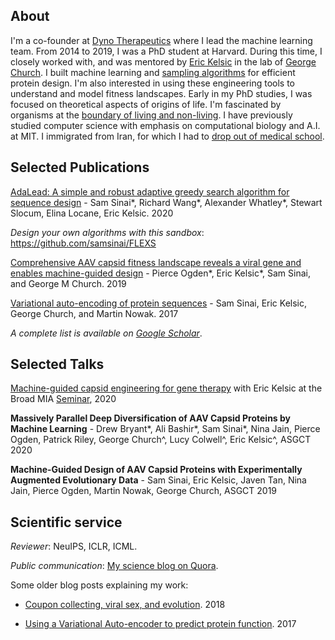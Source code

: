 
## About
I'm a co-founder at [Dyno Therapeutics](http://www.dynotx.com) where I lead the machine learning team. From 2014 to 2019, I was a PhD student at Harvard. During this time, I closely worked with, and was mentored by [Eric Kelsic](https://www.linkedin.com/in/kelsic) in the lab of [George Church](http://arep.med.harvard.edu/). I built machine learning and [sampling algorithms](https://arxiv.org/abs/2010.10614) for efficient protein design.  I'm also interested in using these engineering tools to understand and model fitness landscapes. Early in my PhD studies, I was focused on theoretical aspects of origins of life. I'm fascinated by organisms at the [boundary of living and non-living](https://www.forbes.com/sites/quora/2016/10/10/what-did-the-earliest-life-on-earth-look-like/?sh=4320acea6f26). I have previously studied computer science with emphasis on computational biology and A.I. at MIT. I immigrated from Iran, for which I had to [drop out of medical school](https://qz.com/343467/why-i-became-a-computer-scientist-instead-of-a-doctor/).

## Selected Publications

[AdaLead: A simple and robust adaptive greedy search algorithm for sequence design](https://arxiv.org/abs/2010.02141) - Sam Sinai\*, Richard Wang\*, Alexander Whatley\*, Stewart Slocum, Elina Locane, Eric Kelsic. 2020

*Design your own algorithms with this sandbox*: https://github.com/samsinai/FLEXS

[Comprehensive AAV capsid fitness landscape reveals a viral gene and enables machine-guided design](https://www.ncbi.nlm.nih.gov/pmc/articles/PMC7197022/) - Pierce Ogden\*, Eric Kelsic\*, Sam Sinai, and George M Church. 2019 

[Variational auto-encoding of protein sequences](https://arxiv.org/pdf/1712.03346.pdf) - Sam Sinai, Eric Kelsic, George Church, and Martin Nowak. 2017

*A complete list is available on [Google Scholar](https://scholar.google.com/citations?user=4k0EcsIAAAAJ&hl=en)*. 

## Selected Talks

[Machine-guided capsid engineering for gene therapy](https://www.youtube.com/watch?v=QLURMsm72cE) with Eric Kelsic at the Broad MIA [Seminar](https://www.broadinstitute.org/talks/spring-2021/mia), 2020

**Massively Parallel Deep Diversification of AAV Capsid Proteins by Machine Learning** - Drew Bryant\*, Ali Bashir\*, Sam Sinai\*, Nina Jain, Pierce Ogden, Patrick Riley, George Church^, Lucy Colwell^, Eric Kelsic^, ASGCT 2020

**Machine-Guided Design of AAV Capsid Proteins with Experimentally Augmented Evolutionary Data** - Sam Sinai, Eric Kelsic, Javen Tan, Nina Jain, Pierce Ogden, Martin Nowak, George Church, ASGCT 2019



## Scientific service

*Reviewer*:  NeuIPS, ICLR, ICML. 

*Public communication*: [My science blog on Quora](https://www.quora.com/q/darwinsvr). 

Some older blog posts explaining my work:
- [Coupon collecting, viral sex, and evolution](_posts/2018-03-29-Coupon-collecting,-viral-sex,-and-evolution.markdown). 2018

- [Using a Variational Auto-encoder to predict protein function](_posts/2017-08-14-Using-a-Variational-Autoencoder-to-predict-protein-function.markdown). 2017









